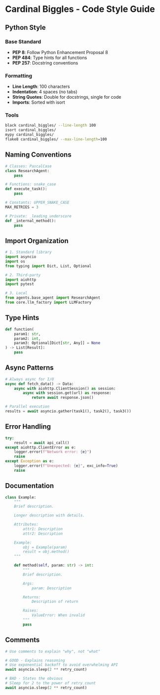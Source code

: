 # Cardinal Biggles - Code Style Guide

## Python Style

### Base Standard

- **PEP 8**: Follow Python Enhancement Proposal 8
- **PEP 484**: Type hints for all functions
- **PEP 257**: Docstring conventions

### Formatting

- **Line Length**: 100 characters
- **Indentation**: 4 spaces (no tabs)
- **String Quotes**: Double for docstrings, single for code
- **Imports**: Sorted with isort

### Tools

```bash
black cardinal_biggles/ --line-length 100
isort cardinal_biggles/
mypy cardinal_biggles/
flake8 cardinal_biggles/ --max-line-length=100
```

## Naming Conventions

```python
# Classes: PascalCase
class ResearchAgent:
    pass

# Functions: snake_case
def execute_task():
    pass

# Constants: UPPER_SNAKE_CASE
MAX_RETRIES = 3

# Private: _leading_underscore
def _internal_method():
    pass
```

## Import Organization

```python
# 1. Standard library
import asyncio
import os
from typing import Dict, List, Optional

# 2. Third-party
import aiohttp
import pytest

# 3. Local
from agents.base_agent import ResearchAgent
from core.llm_factory import LLMFactory
```

## Type Hints

```python
def function(
    param1: str,
    param2: int,
    param3: Optional[Dict[str, Any]] = None
) -> List[Result]:
    pass
```

## Async Patterns

```python
# Always async for I/O
async def fetch_data() -> Data:
    async with aiohttp.ClientSession() as session:
        async with session.get(url) as response:
            return await response.json()

# Parallel execution
results = await asyncio.gather(task1(), task2(), task3())
```

## Error Handling

```python
try:
    result = await api_call()
except aiohttp.ClientError as e:
    logger.error(f"Network error: {e}")
    raise
except Exception as e:
    logger.error(f"Unexpected: {e}", exc_info=True)
    raise
```

## Documentation

```python
class Example:
    """
    Brief description.

    Longer description with details.

    Attributes:
        attr1: Description
        attr2: Description

    Example:
        obj = Example(param)
        result = obj.method()
    """

    def method(self, param: str) -> int:
        """
        Brief description.

        Args:
            param: Description

        Returns:
            Description of return

        Raises:
            ValueError: When invalid
        """
        pass
```

## Comments

```python
# Use comments to explain "why", not "what"

# GOOD - Explains reasoning
# Use exponential backoff to avoid overwhelming API
await asyncio.sleep(2 ** retry_count)

# BAD - States the obvious
# Sleep for 2 to the power of retry_count
await asyncio.sleep(2 ** retry_count)
```
